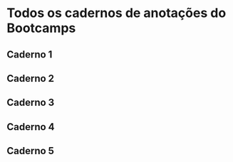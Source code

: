 # Todos os cadernos de anotações do Bootcamps

## Caderno 1

## Caderno 2

## Caderno 3

## Caderno 4

## Caderno 5

